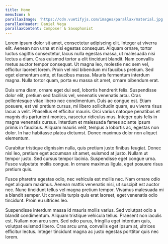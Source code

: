 ```yaml
---
title: Home
menuIcon: h
parallaxImage: 'https://cdn.vuetifyjs.com/images/parallax/material.jpg'
parallaxHeader: Daniel Vega
parallaxContent: Composer & Saxophonist
---
```


Lorem ipsum dolor sit amet, consectetur adipiscing elit. Integer at viverra elit. Aenean non urna et nisi egestas consequat. Aliquam ornare, tortor luctus sagittis consectetur, lacus nulla egestas massa, ut malesuada nisi lectus a diam. Cras euismod tortor a elit tincidunt blandit. Nam convallis metus auctor tempor consequat. Ut magna leo, molestie nec sem vel, efficitur laoreet lorem. Proin vel nisl bibendum mi faucibus pretium. Sed eget elementum ante, et faucibus massa. Mauris fermentum interdum magna. Nulla tortor quam, porta eu massa sit amet, ornare bibendum erat.

Duis urna diam, ornare eget dui sed, lobortis hendrerit felis. Suspendisse dolor elit, pretium sed facilisis vel, venenatis venenatis arcu. Cras pellentesque vitae libero nec condimentum. Duis ac congue est. Etiam posuere, est vel pretium cursus, mi libero sollicitudin quam, eu viverra risus lacus a velit. Phasellus et efficitur mauris. Orci varius natoque penatibus et magnis dis parturient montes, nascetur ridiculus mus. Integer quis felis in magna venenatis cursus. Interdum et malesuada fames ac ante ipsum primis in faucibus. Aliquam mauris velit, tempus a lobortis ac, egestas non dolor. In hac habitasse platea dictumst. Donec maximus dolor non aliquet elementum.

Curabitur tristique dignissim nulla, quis pretium justo finibus feugiat. Donec nisl leo, pretium eget accumsan sit amet, euismod at justo. Nullam ut tempor justo. Sed cursus tempor lacinia. Suspendisse eget congue urna. Fusce vulputate mollis congue. In ornare maximus ligula, eget posuere risus pretium quis.

Fusce pharetra egestas odio, nec vehicula est mollis nec. Nam ornare odio eget aliquam maximus. Aenean mattis venenatis nisi, ut suscipit est auctor nec. Nunc tincidunt tellus vel magna pretium tempor. Vivamus malesuada mi a blandit semper. Ut convallis turpis quis erat laoreet, eget venenatis odio tincidunt. Proin eu ultrices leo.

Suspendisse interdum massa id mauris mollis varius. Sed volutpat odio a blandit condimentum. Aliquam tristique vehicula tellus. Praesent non iaculis est. Nullam non arcu sem. Sed odio purus, fringilla eget interdum quis, volutpat euismod libero. Cras arcu urna, convallis eget ipsum at, ultrices efficitur lectus. Integer tincidunt magna ac justo egestas porttitor quis nec lorem.
